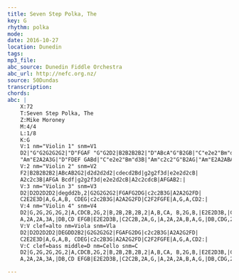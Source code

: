 ```yaml
---
title: Seven Step Polka, The
key: G
rhythm: polka
mode:
date: 2016-10-27
location: Dunedin
tags:
mp3_file:
abc_source: Dunedin Fiddle Orchestra
abc_url: http://nefc.org.nz/
source: 50Dundas
transcription:
chords: 
abc: |
    X:72
    T:Seven Step Polka, The
    Z:Mike Moroney
    M:4/4
    L:1/8
    K:G
    V:1 nm="Violin 1" snm=V1
    D2|"G"G2G2G2G2|"D"FGAF "G"G2D2|B2B2B2B2|"D"ABcA"G"B2GB|"C"e2e2"Bm"d3B|"Am"c2c2"G"B2AG|
    "Am"E2A2A3G|"D"FDEF GABd|"C"e2e2"Bm"d3B|"Am"c2c2"G"B2AG|"Am"E2A2ABAG|"D"FDEF"G"G2:|]
    V:2 nm="Violin 2" snm=V2
    F2|B2B2B2B2|ABcAB2G2|d2d2d2d2|cdecd2Bd|g2g2f3d|e2e2d2cB|
    A2c2c3B|AFGA Bcdf|g2g2f3d|e2e2d2cB|A2c2cdcB|AFGAB2:|
    V:3 nm="Violin 3" snm=V3
    D2|D2D2D2D2|degdd2b,2|G2G2G2G2|FGAFG2DG|c2c2B3G|A2A2G2FD|
    C2E2E3D|A,G,A,B, CDEG|c2c2B3G|A2A2G2FD|C2F2FGFE|A,G,A,CD2:|
    V:4 nm="Violin 4" snm=V4
    D2|G,2G,2G,2G,2|A,CDCB,2G,2|B,2B,2B,2B,2|A,B,CA, B,2G,B,|E2E2D3B,|C2C2B,2A,G,|
    A,2A,2A,3A,|DB,CD EFGB|E2E2D3B,|C2C2B,2A,G,|A,2A,2A,B,A,G,|DB,CDG,2:|
    V:V clef=alto nm=Viola snm=Vla
    D2|D2D2D2D2|DEGDD2B2|G2G2G2G2|FGAFG2DG|c2c2B3G|A2A2G2FD|
    C2E2E3D|A,G,A,B, CDEG|c2c2B3G|A2A2G2FD|C2F2FGFE|A,G,A,CD2:|
    V:C clef=bass middle=D nm=Cello snm=C
    D2|G,2G,2G,2G,2|A,CDCB,2G,2|B,2B,2B,2B,2|A,B,CA, B,2G,B,|E2E2D3B,|C2C2B,2A,G,|
    A,2A,2A,3A,|DB,CD EFGB|E2E2D3B,|C2C2B,2A,G,|A,2A,2A,B,A,G,|DB,CDG,2:|

---
```



